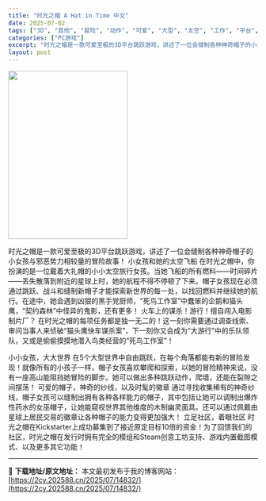 ```yaml
---
title: "时光之帽 A Hat in Time 中文"
date: 2025-07-02
tags: ["3D", "其他", "冒险", "动作", "可爱", "大型", "太空", "工作", "平台", "战斗"]
categories: ["PC游戏"]
excerpt: "时光之帽是一款可爱至极的3D平台跳跃游戏，讲述了一位会缝制各种神奇帽子的小女孩与邪恶势力相较量的冒险故事！ 小女孩和她的太空飞船 在时光之帽中，你扮演的是一位戴着大礼帽的小小太空旅行女孩。当她飞船的所有燃料——时间碎片——丢失散落到附近的星球上时，她的航程不得不停顿了下来。帽子女孩现在必须通过跳跃、&hellip;"
layout: post
---
```


<img class="aligncenter size-full wp-image-14833" src="https://2cy.202588.cn/wp-content/uploads/2025/07/2025070207372420.png" alt="" width="241" height="339" />

时光之帽是一款可爱至极的3D平台跳跃游戏，讲述了一位会缝制各种神奇帽子的小女孩与邪恶势力相较量的冒险故事！
小女孩和她的太空飞船
在时光之帽中，你扮演的是一位戴着大礼帽的小小太空旅行女孩。当她飞船的所有燃料——时间碎片——丢失散落到附近的星球上时，她的航程不得不停顿了下来。帽子女孩现在必须通过跳跃、战斗和缝制新帽子才能探索新世界的每一处，以找回燃料并继续她的航行。在途中，她会遇到凶狠的黑手党厨师，“死鸟工作室”中蠢笨的企鹅和猫头鹰，“契约森林”中怪异的鬼影，还有更多！
火车上的谋杀！游行！擅自闯入电影制片厂？
在时光之帽的每项任务都是独一无二的！这一刻你需要通过调查线索、审问当事人来侦破“猫头鹰快车谋杀案”，下一刻你又会成为“大游行”中的乐队领队，又或是偷偷摸摸地潜入鸟类经营的“死鸟工作室”！

小小女孩，大大世界
在5个大型世界中自由跳跃，在每个角落都能有新的冒险发现！就像所有的小孩子一样，帽子女孩喜欢攀爬和探索，以她的冒险精神来说，没有一座高山能阻挡她冒险的脚步。她可以做出多种跳跃动作，爬墙，还能在裂隙之间摆荡！
可爱的帽子，神奇的纱线，以及时髦的徽章
通过寻找收集稀有的神奇纱线，帽子女孩可以缝制出拥有各种各样能力的帽子，其中包括让她可以调制出爆炸性药水的女巫帽子，让她能窥视世界其他维度的木制幽灵面具。还可以通过佩戴由星球上居民交易的徽章让各种帽子的能力变得更加强大！
立足社区，着眼社区
时光之帽在Kickstarter上成功募集到了接近原定目标10倍的资金！为了回馈我们的社区，时光之帽在发行时拥有完全的模组和Steam创意工坊支持、游戏内置截图模式、以及更多其它功能！

---
📖 **下载地址/原文地址：** 本文最初发布于我的博客网站：[https://2cy.202588.cn/2025/07/14832/](https://2cy.202588.cn/2025/07/14832/)
